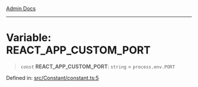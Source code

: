 [Admin Docs](/)

***

# Variable: REACT\_APP\_CUSTOM\_PORT

> `const` **REACT\_APP\_CUSTOM\_PORT**: `string` = `process.env.PORT`

Defined in: [src/Constant/constant.ts:5](https://github.com/abhassen44/talawa-admin/blob/bb7b6d5252385a81ad100b897eb0cba4f7ba10d2/src/Constant/constant.ts#L5)
